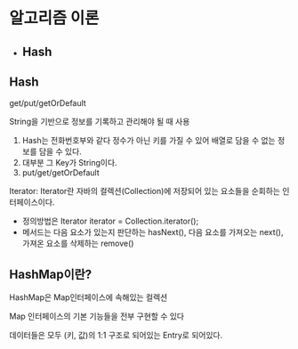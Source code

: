 # 알고리즘 이론

- ## Hash

## Hash

get/put/getOrDefault

String을 기반으로 정보를 기록하고 관리해야 될 때 사용

1. Hash는 전화번호부와 같다 정수가 아닌 키를 가질 수 있어 배열로 담을 수 없는 정보를 담을 수 있다.
2. 대부분 그 Key가 String이다.
3. put/get/getOrDefault

Iterator: Iterator란 자바의 컬렉션(Collection)에 저장되어 있는 요소들을 순회하는 인터페이스이다.

- 정의방법은 Iterator<T> iterator = Collection.iterator();
- 메서드는 다음 요소가 있는지 판단하는 hasNext(), 다음 요소를 가져오는 next(), 가져온 요소를 삭제하는 remove()



## **HashMap이란?**

HashMap은 Map인터페이스에 속해있는 컬렉션

Map 인터페이스의 기본 기능들을 전부 구현할 수 있다

데이터들은 모두 (키, 값)의 1:1 구조로 되어있는 Entry로 되어있다.
